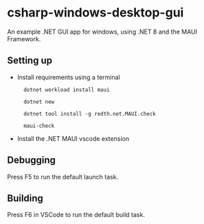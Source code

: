 # csharp-windows-desktop-gui

An example .NET GUI app for windows, using .NET 8 and the MAUI Framework.

## Setting up

- Install requirements using a terminal

        dotnet workload install maui

        dotnet new

        dotnet tool install -g redth.net.MAUI.check

        maui-check

- Install the .NET MAUI vscode extension

## Debugging

Press F5 to run the default launch task.

## Building

Press F6 in VSCode to run the default build task.
